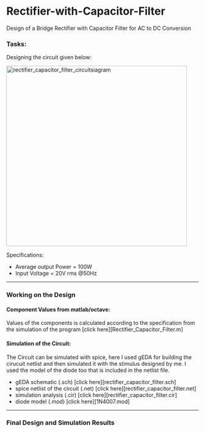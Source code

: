# Rectifier-with-Capacitor-Filter
Design of a Bridge Rectifier with Capacitor Filter for AC to DC Conversion

### Tasks:
Designing the circuit given below:

<img width="473" alt="rectifier_capacitor_filter_circuitsiagram" src="https://user-images.githubusercontent.com/47363228/167240367-8174c626-a2e4-4a4d-b3e7-d776300221ed.png">

Specifications:
- Average output Power = 100W
- Input Voltage = 20V rms @50Hz

--------------------------
### Working on the Design

#### Component Values from matlab/octave:
Values of the components is calculated according to the specification from the simulation of the program [click here][Rectifier_Capacitor_Filter.m]

#### Simulation of the Circuit:
The Circuit can be simulated with spice, here I used gEDA for building the cirucuit netlist and then simulated it with the stimulus designed by me. I used the model of the diode too that is included in the netlist file.

- gEDA schematic (.sch) [click here][rectifier_capacitor_filter.sch]
- spice netlist of the circuit (.net) [click here][rectifier_capacitor_filter.net]
- simulation analysis (.cir) [click here][rectifier_capacitor_filter.cir]
- diode model (.mod) [click here][1N4007.mod]

---------------------------------------
### Final Design and Simulation Results
